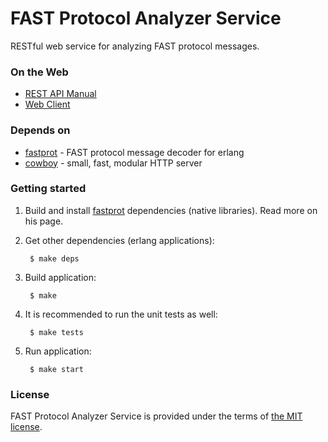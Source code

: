 # FAST Protocol Analyzer Service

RESTful web service for analyzing FAST protocol messages.

### On the Web
- [REST API Manual][manual]
- [Web Client][client]

### Depends on
- [fastprot][fastprot] - FAST protocol message decoder for erlang
- [cowboy][cowboy] - small, fast, modular HTTP server

### Getting started

1. Build and install [fastprot][fastprot] dependencies (native libraries). Read more on his page.

2. Get other dependencies (erlang applications):

		$ make deps

3. Build application: 

		$ make

4. It is recommended to run the unit tests as well:

		$ make tests

5. Run application:

		$ make start

### License

FAST Protocol Analyzer Service is provided under the terms of [the MIT license][license].

[client]:http://fpaw.yanot.org
[manual]:https://github.com/manifest/fastprot-analyzer-backend/blob/master/manual.html
[fastprot]:https://github.com/manifest/fastprot
[cowboy]:https://github.com/extend/cowboy
[license]:http://www.opensource.org/licenses/MIT


